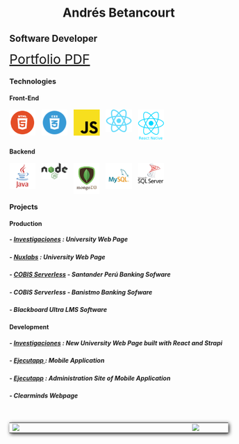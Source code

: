 <main>
<h1 style="text-align: center; width: 100%;"> Andrés Betancourt </h1>
<h2> Software Developer </h2>
  
<a href="https://github.com/AndresBetancourt-Dev/AndresBetancourt-Dev/blob/master/Andres%20Betancourt%20Portfolio.pdf" style="font-size: 30px;">Portfolio PDF</a>

  
<h3> Technologies </h3>
  
<h4> Front-End </h4>
<img align="left" alt="HTML" title="HTML" width="60px" src="images/technologies/html.webp" />
<img align="left" style="margin-left : 1em;" alt="CSS" title="CSS" width="60px" src="images/technologies/css.webp" />
<img align="left" style="margin-left : 1em;" alt="Javascript" title="Javascript" width="60px" src="images/technologies/js.png" />  
<img align="left" style="margin-left : 1em;" alt="React" title="React" width="60px" src="images/technologies/react.png" />  
<img align="left" style="margin-left : 1em;" alt="React Native" title="React Native" width="60px" src="images/technologies/react-native.png" />

<br/>
<br/>
<br/>
<br/>
 
 <h4> Backend </h4>
<img align="left" alt="Java" title="Java" width="60px" src="images/technologies/java.svg" />
<img align="left" style="margin-left : 1em;" alt="Node.js" title="Node.js" width="60px" src="images/technologies/node-js.svg" />
<img align="left" style="margin-left : 1em;" alt="MongoDB" title="MongoDB" width="60px" src="images/technologies/mongodb.png" />
<img align="left" style="margin-left : 1em;" alt="MySQL" title="MySQL" width="60px" src="images/technologies/mysql.jpg" /> 
<img align="left" style="margin-left : 1em;" alt="SQL Server" title="SQL Server" width="60px" src="images/technologies/sql-server.png" />

<br/>
<br/>
<br/>
<br/>
  
  <h3> Projects </h3>
  
  <h4>Production</h4>
  <h5> -  <a href="https://investigaciones.usc.edu.co/">Investigaciones</a> : University Web Page </h5>
  <h5> - <a href="https://nuxlabs.usc.edu.co/">Nuxlabs</a> : University Web Page </h5>
  <h5> - <a href="https://github.com/AndresBetancourt-Dev/Projects/tree/master/COBIS/Santander">COBIS Serverless</a> - Santander Perú Banking Sofware</h5>
  <h5> - COBIS Serverless - Banistmo Banking Sofware</h5>
  <h5> - Blackboard Ultra LMS Software </h5>
  <h4>Development</h4>
  <h5> - <a href="https://investigaciones-usc.vercel.app/">Investigaciones</a> : New University Web Page built with React and Strapi </h5>
  <h5> - <a href="https://play.google.com/store/apps/details?id=com.gamesstackusc&hl=es_CO"> Ejecutapp </a> : Mobile Application </h5>
  <h5> - <a href="https://ejecutapp-zeta.vercel.app/">Ejecutapp</a> : Administration Site of Mobile Application </h5>
  <h5> - Clearminds Webpage </h5>
  <br/>
</main>

<center>
  <table style="box-shadow : 2px 2px 8px rgba(0,0,0,.9);">
    <tr>
        <td><img width="400px" align="left" src="https://github-readme-stats.vercel.app/api/top-langs/?username=AndresBetancourt-Dev&theme=calm&hide=html&layout=compact" /></td>
        <td><img width="495px" align="left" src="https://github-readme-stats.vercel.app/api?username=AndresBetancourt-Dev&theme=calm&show_icons=true&hide=html&layout=compact"/>            </td>
    </tr>   
  </table>
</center>
